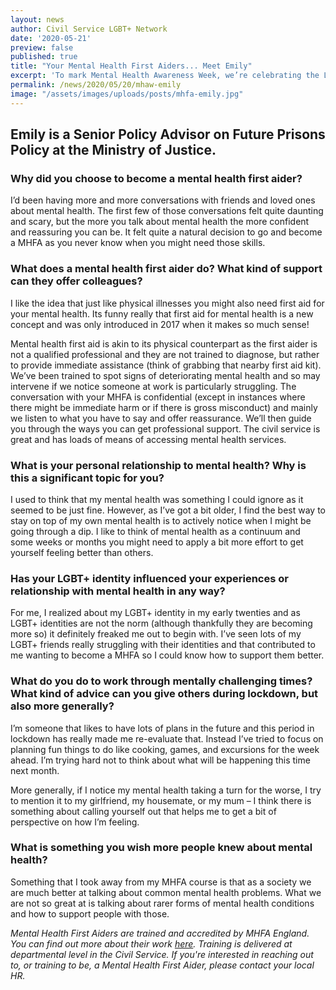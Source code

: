 ```yaml
---
layout: news
author: Civil Service LGBT+ Network
date: '2020-05-21'
preview: false
published: true
title: "Your Mental Health First Aiders... Meet Emily"
excerpt: 'To mark Mental Health Awareness Week, we’re celebrating the LGBT+ staff who support workplace wellbeing as Mental Health First Aiders.'
permalink: /news/2020/05/20/mhaw-emily
image: "/assets/images/uploads/posts/mhfa-emily.jpg"
---
```


## Emily is a Senior Policy Advisor on Future Prisons Policy at the Ministry of Justice.  

### Why did you choose to become a mental health first aider? 
I’d been having more and more conversations with friends and loved ones about mental health. The first few of those conversations felt quite daunting and scary, but the more you talk about mental health the more confident and reassuring you can be. It felt quite a natural decision to go and become a MHFA as you never know when you might need those skills. 

### What does a mental health first aider do? What kind of support can they offer colleagues?
I like the idea that just like physical illnesses you might also need first aid for your mental health. Its funny really that first aid for mental health is a new concept and was only introduced in 2017 when it makes so much sense! 

Mental health first aid is akin to its physical counterpart as the first aider is not a qualified professional and they are not trained to diagnose, but rather to provide immediate assistance (think of grabbing that nearby first aid kit). We’ve been trained to spot signs of deteriorating mental health and so may intervene if we notice someone at work is particularly struggling. The conversation with your MHFA is confidential (except in instances where there might be immediate harm or if there is gross misconduct) and mainly we listen to what you have to say and offer reassurance. We’ll then guide you through the ways you can get professional support. The civil service is great and has loads of means of accessing mental health services. 

### What is your personal relationship to mental health? Why is this a significant topic for you?
I used to think that my mental health was something I could ignore as it seemed to be just fine. However, as I’ve got a bit older, I find the best way to stay on top of my own mental health is to actively notice when I might be going through a dip. I like to think of mental health as a continuum and some weeks or months you might need to apply a bit more effort to get yourself feeling better than others. 

### Has your LGBT+ identity influenced your experiences or relationship with mental health in any way?
For me, I realized about my LGBT+ identity in my early twenties and as LGBT+ identities are not the norm (although thankfully they are becoming more so) it definitely freaked me out to begin with. I’ve seen lots of my LGBT+ friends really struggling with their identities and that contributed to me wanting to become a MHFA so I could know how to support them better.  

### What do you do to work through mentally challenging times? What kind of advice can you give others during lockdown, but also more generally?
I’m someone that likes to have lots of plans in the future and this period in lockdown has really made me re-evaluate that. Instead I’ve tried to focus on planning fun things to do like cooking, games, and excursions for the week ahead. I’m trying hard not to think about what will be happening this time next month. 

More generally, if I notice my mental health taking a turn for the worse, I try to mention it to my girlfriend, my housemate, or my mum – I think there is something about calling yourself out that helps me to get a bit of perspective on how I’m feeling. 

### What is something you wish more people knew about mental health?
Something that I took away from my MHFA course is that as a society we are much better at talking about common mental health problems. What we are not so great at is talking about rarer forms of mental health conditions and how to support people with those. 

*Mental Health First Aiders are trained and accredited by MHFA England. You can find out more about their work [here](https://www.youtube.com/watch?v=NFRCdgXGlig). Training is delivered at departmental level in the Civil Service. If you're interested in reaching out to, or training to be, a Mental Health First Aider, please contact your local HR.* 

